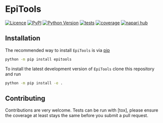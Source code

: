 # EpiTools

[![Licence](https://img.shields.io/pypi/l/epitools.svg?color=green)](https://raw.githubusercontent.com/epitools/epitools/main/LICENCE.md)
[![PyPI](https://img.shields.io/pypi/v/epitools.svg?color=green)](https://pypi.org/project/epitools)
[![Python Version](https://img.shields.io/pypi/pyversions/epitools.svg?color=green)](https://python.org)
[![tests](https://github.com/epitools/epitools/actions/workflows/test.yml/badge.svg)](https://github.com/epitools/epitools/actions/workflows/test.yml)
[![coverage](https://coveralls.io/repos/github/epitools/epitools/badge.svg?branch=main)](https://coveralls.io/github/epitools/epitools?branch=main)
[![napari hub](https://img.shields.io/endpoint?url=https://api.napari-hub.org/shields/epitools)](https://napari-hub.org/plugins/epitools)

## Installation

The recommended way to install `EpiTools` is via
[pip](https://pypi.org/project/pip)

```sh
python -m pip install epitools
```

To install the latest development version of `EpiTools` clone this repository
and run

```sh
python -m pip install -e .
```

## Contributing

Contributions are very welcome. Tests can be run with [tox], please ensure
the coverage at least stays the same before you submit a pull request.
